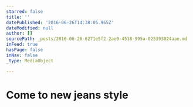 ```yaml
---
starred: false
title: ''
datePublished: '2016-06-26T14:38:05.965Z'
dateModified: null
author: []
sourcePath: _posts/2016-06-26-6271e5f2-2ae0-4518-995a-025393024aae.md
inFeed: true
hasPage: false
inNav: false
_type: MediaObject

---
```

# Come to new jeans style